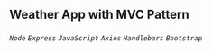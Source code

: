 ## Weather App with MVC Pattern

###### `Node` `Express` `JavaScript` `Axios` `Handlebars` `Bootstrap`
